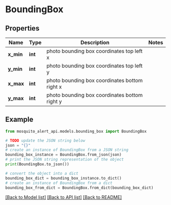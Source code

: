 # BoundingBox


## Properties

Name | Type | Description | Notes
------------ | ------------- | ------------- | -------------
**x_min** | **int** | photo bounding box coordinates top left x | 
**y_min** | **int** | photo bounding box coordinates top left y | 
**x_max** | **int** | photo bounding box coordinates bottom right x | 
**y_max** | **int** | photo bounding box coordinates bottom right y | 

## Example

```python
from mosquito_alert_api.models.bounding_box import BoundingBox

# TODO update the JSON string below
json = "{}"
# create an instance of BoundingBox from a JSON string
bounding_box_instance = BoundingBox.from_json(json)
# print the JSON string representation of the object
print(BoundingBox.to_json())

# convert the object into a dict
bounding_box_dict = bounding_box_instance.to_dict()
# create an instance of BoundingBox from a dict
bounding_box_from_dict = BoundingBox.from_dict(bounding_box_dict)
```
[[Back to Model list]](../README.md#documentation-for-models) [[Back to API list]](../README.md#documentation-for-api-endpoints) [[Back to README]](../README.md)


